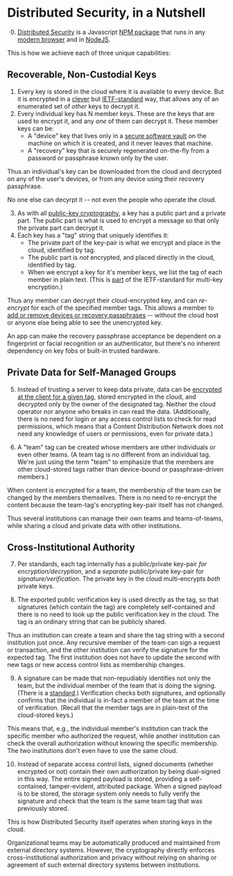 # Distributed Security, in a Nutshell

0. [Distributed Security](../README.md) is a Javascript [NPM package](../README.md#library-installation-and-declaration) that runs in any [modern browser](https://www.techopedia.com/definition/31094/evergreen-browser) and in [NodeJS](https://nodejs.org/).

This is how we achieve each of three unique capabilities:

## Recoverable, Non-Custodial Keys

1. Every key is stored in the cloud where it is available to every device. But it is encrypted in a [clever](implementation.md#encrypting-for-members) but [IETF-standard](https://datatracker.ietf.org/doc/html/rfc7516#appendix-A.4) way, that allows any of an enumerated set of _other_ keys to decrypt it.
2. Every individual key has N member keys. These are the keys that are used to encrypt it, and any _one_ of them can decrypt it. These member keys can be:
   - A "device" key that lives only in a [secure software vault](mplementation.md#creating-the-vault-web-worker-and-iframe) on the machine on which it is created, and it never leaves that machine.
   - A "recovery" key that is securely regenerated on-the-fly from a password or passphrase known only by the user.

Thus an individual's key can be downloaded from the cloud and decrypted on any of the user's devices, or from any device using their recovery passphrase.

No one else can decyrpt it -- not even the people who operate the cloud.

3. As with all [public-key cryptography](https://en.wikipedia.org/wiki/Public-key_cryptography), a key has a public part and a private part. The public part is what is used to encrypt a message so that only the private part can decrypt it.
4. Each key has a "tag" string that uniquely identifies it:
   - The private part of the key-pair is what we encrypt and place in the cloud, identified by tag.
   - The public part is _not_ encrypted, and placed directly in the cloud, identified by tag.
   - When we encrypt a key for it's member keys, we list the tag of each member in plain text. (This is [part](https://github.com/kilroy-code/distributed-security/blob/main/docs/in-jose-terms.md) of the IETF-standard for multi-key encryption.)
   
Thus any member can decrypt their cloud-encrypted key, and can _re-encrypt_ for each of the specified member tags. This allows a member to [add or remove devices or recovery passphrases](../README.md#creating-tags-and-changing-membership) -- without the cloud host or anyone else being able to see the unencrypted key.

An app can make the recovery passphrase acceptance be dependent on a fingerprint or facial recognition or an authenticator, but there's no inherent dependency on key fobs or built-in trusted hardware.

## Private Data for Self-Managed Groups

5. Instead of trusting a server to keep data private, data can be [encrypted at the client for a given tag](../README.md#basic-encryption), stored encrypted in the cloud, and decrypted only by the owner of the designated tag. Neither the cloud operator nor anyone who breaks in can read the data. (Additionally, there is no need for login or any access control lists to check for read permissions, which means that a Content Distribution Network does not need any knowledge of users or permissions, even for private data.)

6. A "team" tag can be created whose members are other individuals or even other teams. (A team tag is no different from an individual tag. We're just using the term "team" to emphasize that the members are other cloud-stored tags rather than device-bound or passphrase-driven members.)

When content is encrypted for a team, the membership of the team can be changed by the members themselves. There is no need to re-encrypt the content because the team-tag's encrypting key-pair itself has not changed. 

Thus several institutions can manage their own teams and teams-of-teams, while sharing a cloud and private data with other institutions.

## Cross-Institutional Authority

7. Per standards, each tag internally has a public/private key-pair _for encryption/decryption_, and a _separate_ public/private key-pair for _signature/verification_. The private key in the cloud multi-encrypts _both_ private keys. 

8. The exported public verification key is used directly as the tag, so that signatures (which contain the tag) are completely self-contained and there is no need to look up the public verification key in the cloud. The tag is an ordinary string that can be publicly shared.

Thus an institution can create a team and share the tag string with a second institution just once. Any recursive member of the team can sign a request or transaction, and the other institution can verify the signature for the expected tag. The first institution does not have to update the second with new tags or new access control lists as membership changes.

9. A signature can be made that non-repudiably identifies not only the team, but the individual member of the team that is doing the signing. (There is a [standard](https://datatracker.ietf.org/doc/html/rfc7515#section-7.2.1).) Verification checks both signatures, and optionally confirms that the individual is in-fact a member of the team at the time of verification. (Recall that the member tags are in plain-text of the cloud-stored keys.)

This means that, e.g., the individual member's institution can track the specific member who authorized the request, while another institution can check the overall authorization without knowing the specific membership. The two institutions don't even have to use the same cloud.

10. Instead of separate access control lists, signed documents (whether encrypted or not) contain their own authorization by being dual-signed in this way. The entire signed payload is stored, providing a self-contained, tamper-evident, attributed package. When a signed payload is to be stored, the storage system only needs to fully verify the signature and check that the team is the same team tag that was previously stored.

This is how Distributed Security itself operates when storing keys in the cloud.

Organizational teams may be automatically produced and maintained from external directory systems. However, the cryptography directly enforces cross-institutional authorization and privacy without relying on sharing or agreement of such external directory systems between institutions.
